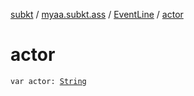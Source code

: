 [subkt](../../index.md) / [myaa.subkt.ass](../index.md) / [EventLine](index.md) / [actor](./actor.md)

# actor

`var actor: `[`String`](https://kotlinlang.org/api/latest/jvm/stdlib/kotlin/-string/index.html)
